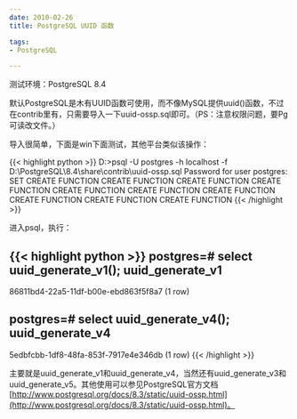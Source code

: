 ```yaml
---
date: 2010-02-26
title: PostgreSQL UUID 函数

tags:
- PostgreSQL

---
```


测试环境：PostgreSQL 8.4

默认PostgreSQL是木有UUID函数可使用，而不像MySQL提供uuid()函数，不过在contrib里有，只需要导入一下uuid-ossp.sql即可。（PS：注意权限问题，要Pg可读改文件。）

导入很简单，下面是win下面测试，其他平台类似该操作：

{{< highlight python >}}
D:\>psql -U postgres -h localhost -f D:\PostgreSQL\8.4\share\contrib\uuid-ossp.sql
Password for user postgres:
SET
CREATE FUNCTION
CREATE FUNCTION
CREATE FUNCTION
CREATE FUNCTION
CREATE FUNCTION
CREATE FUNCTION
CREATE FUNCTION
CREATE FUNCTION
CREATE FUNCTION
CREATE FUNCTION
{{< /highlight >}}

进入psql，执行：

{{< highlight python >}}
postgres=# select uuid_generate_v1();
           uuid_generate_v1
--------------------------------------
 86811bd4-22a5-11df-b00e-ebd863f5f8a7
(1 row)

postgres=# select uuid_generate_v4();
           uuid_generate_v4
--------------------------------------
 5edbfcbb-1df8-48fa-853f-7917e4e346db
(1 row)
{{< /highlight >}}

主要就是uuid_generate_v1和uuid_generate_v4，当然还有uuid_generate_v3和uuid_generate_v5。其他使用可以参见PostgreSQL官方文档 [http://www.postgresql.org/docs/8.3/static/uuid-ossp.html](http://www.postgresql.org/docs/8.3/static/uuid-ossp.html)。

